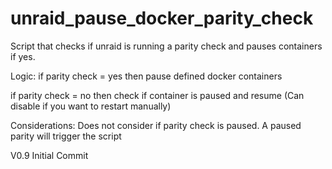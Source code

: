 # unraid_pause_docker_parity_check
Script that checks if unraid is running a parity check and pauses containers if yes.

Logic:
if parity check = yes 
then pause defined docker containers

if parity check = no
then check if container is paused and resume (Can disable if you want to restart manually)

Considerations:
Does not consider if parity check is paused.  A paused parity will trigger the script

V0.9
Initial Commit
